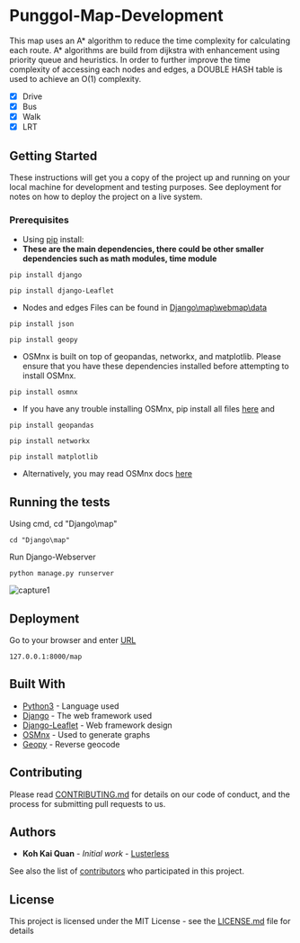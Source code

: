 # Punggol-Map-Development

This map uses an A* algorithm to reduce the time complexity for calculating each route. A* algorithms are build from dijkstra with enhancement using priority queue and heuristics. In order to further improve the time complexity of accessing each nodes and edges, a DOUBLE HASH table is used to achieve an O(1) complexity.
- [x] Drive
- [x] Bus
- [x] Walk
- [x] LRT

## Getting Started

These instructions will get you a copy of the project up and running on your local machine for development and testing purposes. See deployment for notes on how to deploy the project on a live system.

### Prerequisites

* Using [pip](https://pip.pypa.io/en/stable/) install:
* **These are the main dependencies, there could be other smaller dependencies such as math modules, time module**
```
pip install django
```
```
pip install django-Leaflet
```
* Nodes and edges Files can be found in [Django\map\webmap\data](https://github.com/lusterless/Singapore-Bus-Map-Development/tree/master/Django/map/webmap/data)
```
pip install json
```
```
pip install geopy 
```
* OSMnx is built on top of geopandas, networkx, and matplotlib. Please ensure that you have these dependencies installed before attempting to install OSMnx.
```
pip install osmnx
```
* If you have any trouble installing OSMnx, pip install all files [here](https://github.com/lusterless/Singapore-Bus-Map-Development/tree/master/whl) and
```
pip install geopandas
```
```
pip install networkx
```
```
pip install matplotlib
```
* Alternatively, you may read OSMnx docs [here](https://osmnx.readthedocs.io/en/stable/)


## Running the tests

Using cmd, cd "Django\map"
```
cd "Django\map"
```
Run Django-Webserver
```
python manage.py runserver
```
![capture1](https://user-images.githubusercontent.com/57383960/77459367-97abd200-6e3a-11ea-93c9-af2791d3b68f.JPG)

## Deployment

Go to your browser and enter [URL](127.0.0.1:8000/map)
```
127.0.0.1:8000/map
```

## Built With

* [Python3](https://www.python.org/downloads/) - Language used
* [Django](https://www.djangoproject.com/download/) - The web framework used
* [Django-Leaflet](https://pypi.org/project/django-leaflet/) - Web framework design
* [OSMnx](https://osmnx.readthedocs.io/en/stable/) - Used to generate graphs
* [Geopy](https://pypi.org/project/geopy/) - Reverse geocode


## Contributing

Please read [CONTRIBUTING.md](https://gist.github.com/PurpleBooth/b24679402957c63ec426) for details on our code of conduct, and the process for submitting pull requests to us.

## Authors

* **Koh Kai Quan** - *Initial work* - [Lusterless](https://github.com/lusterless)

See also the list of [contributors](https://github.com/your/project/contributors) who participated in this project.

## License

This project is licensed under the MIT License - see the [LICENSE.md](LICENSE.md) file for details
